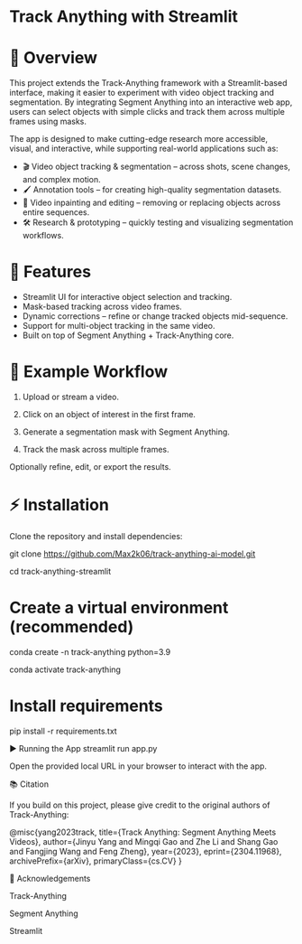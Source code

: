 # Track Anything with Streamlit
# 📌 Overview

This project extends the Track-Anything
 framework with a Streamlit-based interface, making it easier to experiment with video object tracking and segmentation. By integrating Segment Anything
 into an interactive web app, users can select objects with simple clicks and track them across multiple frames using masks.

The app is designed to make cutting-edge research more accessible, visual, and interactive, while supporting real-world applications such as:

<ul>
<li>🎬 Video object tracking & segmentation – across shots, scene changes, and complex motion.</li> 

<li>🖌 Annotation tools – for creating high-quality segmentation datasets.</li>

<li>🎨 Video inpainting and editing – removing or replacing objects across entire sequences.</li>

<li>🛠 Research & prototyping – quickly testing and visualizing segmentation workflows.</li>
</ul>


# 🚀 Features
<ul>
<li>Streamlit UI for interactive object selection and tracking.</li>

<li>Mask-based tracking across video frames.</li>

<li>Dynamic corrections – refine or change tracked objects mid-sequence.</li>

<li>Support for multi-object tracking in the same video.</li>

<li>Built on top of Segment Anything + Track-Anything core.</li>
</ul>

# 🎥 Example Workflow

1. Upload or stream a video.

2. Click on an object of interest in the first frame.

3. Generate a segmentation mask with Segment Anything.

4. Track the mask across multiple frames.

Optionally refine, edit, or export the results.

# ⚡ Installation

Clone the repository and install dependencies:

git clone https://github.com/Max2k06/track-anything-ai-model.git

cd track-anything-streamlit

# Create a virtual environment (recommended)
conda create -n track-anything python=3.9

conda activate track-anything

# Install requirements
pip install -r requirements.txt

▶️ Running the App
streamlit run app.py


Open the provided local URL in your browser to interact with the app.

📚 Citation

If you build on this project, please give credit to the original authors of Track-Anything:

@misc{yang2023track,
      title={Track Anything: Segment Anything Meets Videos}, 
      author={Jinyu Yang and Mingqi Gao and Zhe Li and Shang Gao and Fangjing Wang and Feng Zheng},
      year={2023},
      eprint={2304.11968},
      archivePrefix={arXiv},
      primaryClass={cs.CV}
}

🙏 Acknowledgements

Track-Anything

Segment Anything

Streamlit
